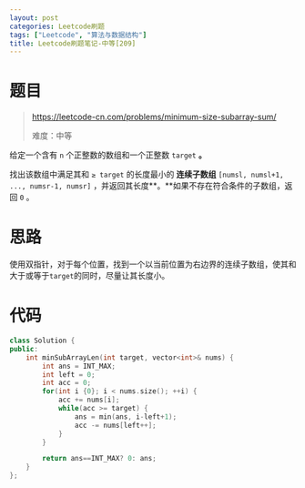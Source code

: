 ```yaml
---
layout: post
categories: Leetcode刷题
tags: ["Leetcode", "算法与数据结构"]
title: Leetcode刷题笔记-中等[209]
---
```


<!-- more -->

# 题目

> https://leetcode-cn.com/problems/minimum-size-subarray-sum/
>
> 难度：中等

给定一个含有 `n` 个正整数的数组和一个正整数 `target` **。**

找出该数组中满足其和 `≥ target` 的长度最小的 **连续子数组** `[numsl, numsl+1, ..., numsr-1, numsr]` ，并返回其长度**。**如果不存在符合条件的子数组，返回 `0` 。

# 思路

使用双指针，对于每个位置，找到一个以当前位置为右边界的连续子数组，使其和大于或等于`target`的同时，尽量让其长度小。

# 代码



```c++
class Solution {
public:
    int minSubArrayLen(int target, vector<int>& nums) {
        int ans = INT_MAX;
        int left = 0;
        int acc = 0;
        for(int i {0}; i < nums.size(); ++i) {
            acc += nums[i];
            while(acc >= target) {
                ans = min(ans, i-left+1);
                acc -= nums[left++];
            }
        }

        return ans==INT_MAX? 0: ans;
    }
};
```

